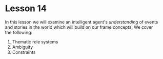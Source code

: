 # Lesson 14

In this lesson we will examine an intelligent agent's _understanding_ of events and stories in the world which will build on our frame concepts. We cover the following:

1. Thematic role systems
2. Ambiguity
3. Constraints
